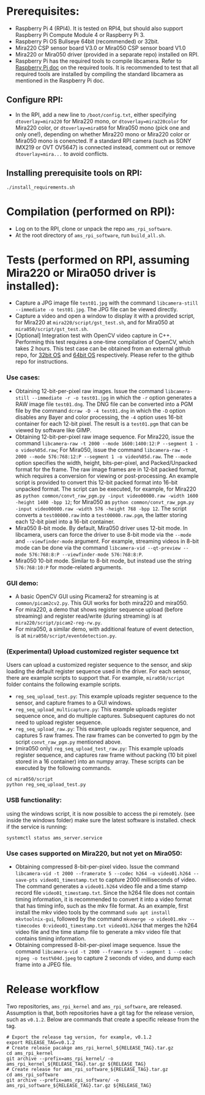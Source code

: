 
# Prerequisites:
- Raspberry Pi 4 (RPI4). It is tested on RPI4, but should also support Raspberry Pi Compute Module 4 or Raspberry Pi 3.
- Raspberry Pi OS Bullseye 64bit (recommended) or 32bit.
- Mira220 CSP sensor board V3.0 or Mira050 CSP sensor board V1.0
- Mira220 or Mira050 driver (provided in a separate repo) installed on RPI.
- Raspberry Pi has the required tools to compile libcamera. Refer to [Raspberry Pi doc](https://www.raspberrypi.com/documentation/accessories/camera.html#building-libcamera-and-libcamera-apps) on the required tools. It is recommended to test that all required tools are installed by compiling the standard libcamera as mentioned in the Raspberry Pi doc.

## Configure RPI:
- In the RPI, add a new line to `/boot/config.txt`, either specifying `dtoverlay=mira220` for Mira220 mono, or `dtoverlay=mira220color` for Mira220 color, or `dtoverlay=mira050` for Mira050 mono (pick one and only one!), depending on whether Mira220 mono or Mira220 color or Mira050 mono is conencted. If a standard RPI camera (such as SONY IMX219 or OVT OV5647) is connected instead, comment out or remove `dtoverlay=mira...` to avoid conflicts.

## Installing prerequisite tools on RPI:
```
./install_requirements.sh
```

# Compilation (performed on RPI):
- Log on to the RPI, clone or unpack the repo `ams_rpi_software`.
- At the root directory of `ams_rpi_software`, run `build_all.sh`.

# Tests (performed on RPI, assuming Mira220 or Mira050 driver is installed):
- Capture a JPG image file `test01.jpg` with the command `libcamera-still --immediate -o test01.jpg`. The JPG file can be viewed directly.
- Capture a video and open a window to display it with a provided script, for Mira220 at `mira220/script/gst_test.sh`, and for Mira050 at `mira050/script/gst_test.sh`.
- [Optional] Integration test with OpenCV video capture in C++. Performing this test requires a one-time compilation of OpenCV, which takes 2 hours. This test case can be obtained from an external github repo, for [32bit OS](https://github.com/Qengineering/Libcamera-OpenCV-RPi-Bullseye-32OS) and [64bit OS](https://github.com/Qengineering/Libcamera-OpenCV-RPi-Bullseye-64OS) respectively. Please refer to the github repo for instructions.

### Use cases:
- Obtaining 12-bit-per-pixel raw images. Issue the command `libcamera-still --immediate -r -o test01.jpg` in which the `-r` option generates a RAW image file `test01.dng`. The DNG file can be converted into a PGM file by the command `dcraw -D -4 test01.dng` in which the `-D` option disables any Bayer and color processing, the `-4` option uses 16-bit container for each 12-bit pixel. The result is a `test01.pgm` that can be viewed by software like GIMP.
- Obtaining 12-bit-per-pixel raw image sequence. For Mira220, issue the command `libcamera-raw -t 2000 --mode 1600:1400:12:P --segment 1 -o video%05d.raw`; For Mira050, issue the command `libcamera-raw -t 2000 --mode 576:768:12:P --segment 1 -o video%05d.raw`. The `--mode` option specifies the width, height, bits-per-pixel, and Packed/Unpacked format for the frame. The raw image frames are in 12-bit packed format, which requires a conversion for viewing or post-processing. An example script is provided to convert this 12-bit packed format into 16-bit unpacked format. The script can be executed, for example, for Mira220 as `python common/convt_raw_pgm.py -input video00000.raw -width 1600 -height 1400 -bpp 12`; for Mira050 as `python common/convt_raw_pgm.py -input video00000.raw -width 576 -height 768 -bpp 12`. The script converts a `test00000.raw` into a `test00000.raw.pgm`, the latter storing each 12-bit pixel into a 16-bit container.
- Mira050 8-bit mode. By default, Mira050 driver uses 12-bit mode. In libcamera, users can force the driver to use 8-bit mode via the `--mode` and `--viewfinder-mode` argument. For example, streaming videos in 8-bit mode can be done via the command `libcamera-vid --qt-preview --mode 576:768:8:P --viewfinder-mode 576:768:8:P`.
- Mira050 10-bit mode. Similar to 8-bit mode, but instead use the string `576:768:10:P` for mode-related arguments.

### GUI demo:
- A basic OpenCV GUI using Picamera2 for streaming is at `common/picam2cv2.py`. This GUI works for both mira220 and mira050.
- For mira220, a demo that shows register sequence upload (before streaming) and register read/write (during streaming) is at `mira220/script/picam2-reg-rw.py`.
- For mira050, a similar demo, with additional feature of event detection, is at `mira050/script/eventdetection.py`.

### (Experimental) Upload customized register sequence txt
Users can upload a customized register sequence to the sensor, and skip loading the default register sequence used in the driver. For each sensor, there are example scripts to support that. For example, `mira050/script` folder contains the following example scripts.
- `reg_seq_upload_test.py`: This example uploads register sequence to the sensor, and capture frames to a GUI windows.
- `reg_seq_upload_multicapture.py`: This example uploads register sequence once, and do multiple captures. Subsequent captures do not need to upload register sequence.
- `reg_seq_upload_raw.py`: This example uploads register sequence, and captures 5 raw frames. The raw frames can be converted to pgm by the script `convt_raw_pgm.py` mentioned above.
- (mira050 only) `reg_seq_upload_test_raw.py`: This example uploads register sequence, and captures raw frame without packing (10 bit pixel stored in a 16 container) into an numpy array.
These scripts can be executed by the following commands.
```
cd mira050/script
python reg_seq_upload_test.py
```

### USB functionality:
using the windows script, it is now possible to access the pi remotely. (see inside the windows folder)
make sure the latest software is installed.
check if the service is running:
```
systemctl status ams_server.service
```

### Use cases supported on Mira220, but not yet on Mira050:
- Obtaining compressed 8-bit-per-pixel video. Issue the command `libcamera-vid -t 2000 --framerate 5 --codec h264 -o video01.h264 --save-pts video01_timestamp.txt` to capture 2000 milliseconds of video. The command generates a `video01.h264` video file and a time stamp record file `video01_timestamp.txt`. Since the h264 file does not contain timing information, it is recommended to convert it into a video format that has timing info, such as the mkv file format. As an example, first install the mkv video tools by the command `sudo apt install mkvtoolnix-gui`, followed by the command `mkvmerge -o video01.mkv --timecodes 0:video01_timestamp.txt video01.h264` that merges the h264 video file and the time stamp file to generate a mkv video file that contains timing information.
- Obtaining compressed 8-bit-per-pixel image sequence. Issue the command `libcamera-vid -t 2000 --framerate 5 --segment 1 --codec mjpeg -o test%04d.jpeg` to capture 2 seconds of video, and dump each frame into a JPEG file.

# Release workflow
Two repositories, `ams_rpi_kernel` and `ams_rpi_software`, are released. Assumption is that, both repositories have a git tag for the release version, such as `v0.1.2`. Below are commands that create a specific release from the tag.
```
# Export the release tag version, for example, v0.1.2
export RELEASE_TAG=v0.1.2
# Create release pacakge ams_rpi_kernel_${RELEASE_TAG}.tar.gz
cd ams_rpi_kernel
git archive --prefix=ams_rpi_kernel/ -o ams_rpi_kernel_${RELEASE_TAG}.tar.gz ${RELEASE_TAG}
# Create release for ams_rpi_software_${RELEASE_TAG}.tar.gz
cd ams_rpi_software
git archive --prefix=ams_rpi_software/ -o ams_rpi_software_${RELEASE_TAG}.tar.gz ${RELEASE_TAG}
```
